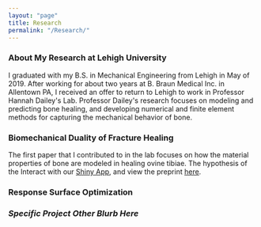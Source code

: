 ```yaml
---
layout: "page"
title: Research
permalink: "/Research/"
---
```

### About My Research at Lehigh University
I graduated with my B.S. in Mechanical Engineering from Lehigh in May of 2019. After working for about two years at B. Braun Medical Inc. in Allentown PA, I received an offer to return to Lehigh to work in Professor Hannah Dailey's Lab. Professor Dailey's research focuses on modeling and predicting bone healing, and developing numerical and finite element methods for capturing the mechanical behavior of bone. 

### Biomechanical Duality of Fracture Healing 
The first paper that I contributed to in the lab focuses on how the material properties of bone are modeled in healing ovine tibiae. The hypothesis of the 
Interact with our [Shiny App](https://inglis-lu-orthomech.shinyapps.io/Mtl_Opt_Vis/?_inputs_&mod=null&sidebarCollapsed=false&cutoff=0&sidebarItemExpanded=null), and view the preprint [here](https://engrxiv.org/nxv9a/).

### Response Surface Optimization


### *Specific Project Other Blurb Here* 
